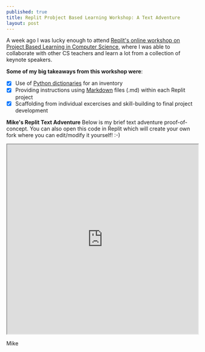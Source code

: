 ```yaml
---
published: true
title: Replit Probject Based Learning Workshop: A Text Adventure
layout: post
---
```


A week ago I was lucky enough to attend [Replit's online workshop on Project Based Learning in Computer Science](https://www.eventbrite.com/e/replit-professional-development-project-based-learning-tickets-153561997067), where I was able to collaborate with other CS teachers and learn a lot from a collection of keynote speakers.

**Some of my big takeaways from this workshop were**:
- [x] Use of [Python dictionaries](https://www.w3schools.com/python/python_dictionaries.asp) for an inventory
- [x] Providing instructions using [Markdown](https://www.markdownguide.org/) files (.md) within each Replit project
- [x] Scaffolding from individual excercises and skill-building to final project development

**Mike's Replit Text Adventure**
Below is my brief text adventure proof-of-concept. You can also open this code in Replit which will create your own fork where you can edit/modify it yourself! :-)
<iframe frameborder="1" width="100%" height="500px" src="https://replit.com/@PDJuly2021/Input-Loop-Adventure09Project-Text-Based-Adventu-mpoirier?lite=true"></iframe>

Mike